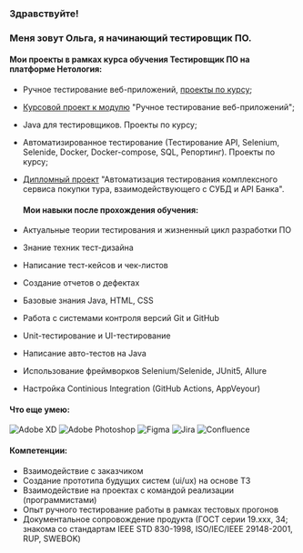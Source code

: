 ### Здравствуйте!

### Меня зовут Ольга, я начинающий тестировщик ПО.

#### Мои проекты в рамках курса обучения Тестировщик ПО на платформе Нетология:

- Ручное тестирование веб-приложений, [проекты по курсу](https://github.com/FecklaSveckla/FecklaSveckla/blob/main/HomeworkIntroductiontoTesting);
- [Курсовой проект к модулю](https://docs.google.com/document/d/1BaFi8vJ_C6zmVfBg3IHFha3w0ltfpXpOa9QPlrRX5Xo/edit?usp=sharing) "Ручное тестирование веб-приложений";
- Java для тестировщиков. Проекты по курсу;
- Автоматизированное тестирование (Тестирование API, Selenium, Selenide, Docker, Docker-compose, SQL, Репортинг). Проекты по курсу;
- [Дипломный проект](https://github.com/FecklaSveckla/Diplom/blob/main/README.md) "Автоматизация тестирования комплексного сервиса покупки тура, взаимодействующего с СУБД и API Банка".

  #### Мои навыки после прохождения обучения:

- Актуальные теории тестирования и жизненный цикл разработки ПО
- Знание техник тест-дизайна
- Написание тест-кейсов и чек-листов
- Создание отчетов о дефектах
- Базовые знания Java, HTML, CSS
- Работа с системами контроля версий Git и GitHub
- Unit-тестирование и UI-тестирование
- Написание авто-тестов на Java
- Использование фреймворков Selenium/Selenide, JUnit5, Allure
- Настройка Continious Integration (GitHub Actions, AppVeyour)

#### Что еще умею:

![Adobe XD](https://img.shields.io/badge/Adobe%20XD-470137?style=for-the-badge&logo=Adobe%20XD&logoColor=#FF61F6)    ![Adobe Photoshop](https://img.shields.io/badge/adobe%20photoshop-%2331A8FF.svg?style=for-the-badge&logo=adobe%20photoshop&logoColor=white)    ![Figma](https://img.shields.io/badge/figma-%23F24E1E.svg?style=for-the-badge&logo=figma&logoColor=white)    ![Jira](https://img.shields.io/badge/jira-%230A0FFF.svg?style=for-the-badge&logo=jira&logoColor=white)    ![Confluence](https://img.shields.io/badge/confluence-%23172BF4.svg?style=for-the-badge&logo=confluence&logoColor=white)

#### Компетенции:

- Взаимодействие с заказчиком
- Создание прототипа будущих систем (ui/ux) на основе ТЗ
- Взаимодействие на проектах с командой реализации (программистами)
- Опыт ручного тестирование работы в рамках тестовых прогонов
- Документальное сопровождение продукта (ГОСТ серии 19.ххх, 34; знакома со стандартам IEEE STD 830-1998, ISO/IEC/IEEE 29148-2001, RUP,  SWEBOK)

  

 
